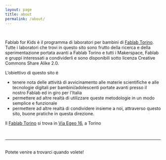 ```yaml
---
layout: page
title: about
permalink: /about/
---
```

<!--<img class="col one right" src="/img/prof_pic.jpg">-->

<br/>

Fablab for Kids è il programma di laboratori per bambini di <a href="fablabtorino.org">Fablab Torino</a>. Tutte i laboratori che trovi in questo sito sono frutto della ricerca e della sperimentazione portata avanti a Fablab Torino e tutti i Makerspace, Fablab e gruppi interessati a condividerli e sono disponibili sotto licenza Creative Commons Share Alike 2.0.

L’obiettivo di questo sito é
<ul>
	<li>tenere nota delle attività di avvicinamento alle materie scientifiche e alle tecnologie digitali per bambini/adolescenti portate avanti presso il nostro Fablab ed in giro per l'Italia</li>
	<li>permettere ad altre realtà di utilizzare queste metodologie in un modo semplice e funzionale</li>
	<li>permettere ad altre realtà di condividere insieme a noi, attraverso questo sito, buone pratiche in questa direzione.</li>
</ul>

Il <a href="fablabtorino.org">Fablab Torino</a> si trova in <a href="bit.ly/fab4kids"> Via Egeo 16</a>, a Torino


<br/>
<hr/>
<br/>
<span class="contacticon center">
	<a href="mailto:info@fablabtorino.org"><i class="fa fa-envelope-square"></i></a>
	<a href="https://github.com/FablabTorino/" target="_blank"><i class="fa fa-github-square"></i></a>
	<a href="https://www.facebook.com/fablabforkids" target="_blank"><i class="fa fa-facebook-square"></i></a>
	<!--<a href="bit.ly/fab4kids" target="_blank"><i class="fa fa-map-pin"></i></a>-->
	<a href="https://twitter.com/fablabtorino" target="_blank"><i class="fa fa-twitter-square"></i></a>
</span>

<div class="col three caption">
	Potete venire a trovarci quando volete!
</div>

